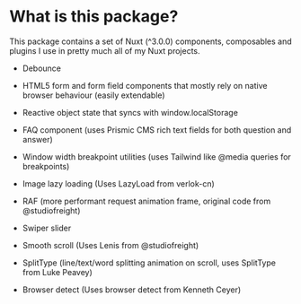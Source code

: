 # What is this package?
This package contains a set of Nuxt (^3.0.0) components, composables and plugins I use in pretty much all of my Nuxt projects.
- Debounce
- HTML5 form and form field components that mostly rely on native browser behaviour (easily extendable)
- Reactive object state that syncs with window.localStorage
- FAQ component (uses Prismic CMS rich text fields for both question and answer)
- Window width breakpoint utilities (uses Tailwind like @media queries for breakpoints)

- Image lazy loading (Uses LazyLoad from verlok-cn)
- RAF (more performant request animation frame, original code from @studiofreight)

- Swiper slider
- Smooth scroll (Uses Lenis from @studiofreight)
- SplitType (line/text/word splitting animation on scroll, uses SplitType from Luke Peavey)
- Browser detect (Uses browser detect from Kenneth Ceyer)